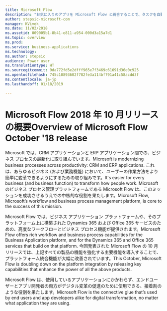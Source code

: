 ```yaml
---
title: Microsoft Flow
description: "お気に入りのアプリを Microsoft Flow と統合することで、タスクを自動化します。 ワークフローの自動化で、反復的なタスクを簡単にします。"
author: stepsic-microsoft-com
manager: KVivek
ms.date: 11/02/2018
ms.assetid: 009005b1-8b41-e811-a954-000d3a15a7d1
ms.topic: overview
ms.prod: 
ms.service: business-applications
ms.technology: 
ms.author: stepsic
audience: Power user
ms.translationtype: HT
ms.sourcegitcommit: 9da772fd5e2dfff965e7f3469c61691d36e0c925
ms.openlocfilehash: 745c10893602f782fe3a114bf791a41c58acdd3f
ms.contentlocale: ja-jp
ms.lasthandoff: 01/18/2019

---
```


# <a name="overview-of-microsoft-flow-october-18-release"></a><span data-ttu-id="1da87-104">Microsoft Flow 2018 年 10 月リリースの概要</span><span class="sxs-lookup"><span data-stu-id="1da87-104">Overview of Microsoft Flow October '18 release</span></span>

<span data-ttu-id="1da87-105">Microsoft では、CRM アプリケーションと ERP アプリケーション間での、ビジネス プロセスの最新化に取り組んでいます。</span><span class="sxs-lookup"><span data-stu-id="1da87-105">Microsoft is modernizing business processes across productivity: CRM and ERP applications.</span></span> <span data-ttu-id="1da87-106">これは、あらゆるビジネス (および業務機能) において、ユーザーの作業方法をより簡単に変革できるようにするための取り組みです。</span><span class="sxs-lookup"><span data-stu-id="1da87-106">It's easier for every business (and business function) to transform how people work.</span></span> <span data-ttu-id="1da87-107">Microsoft のビジネス プロセス管理プラットフォームである Microsoft Flow は、このミッションを成功させるうえでの中核的な役割を果たします。</span><span class="sxs-lookup"><span data-stu-id="1da87-107">Microsoft Flow, Microsoft’s workflow and business process management platform, is core to the success of this mission.</span></span>

<span data-ttu-id="1da87-108">Microsoft Flow では、ビジネス アプリケーション プラットフォームや、そのプラットフォーム上に構築された Dynamics 365 および Office 365 サービスのための、高度なワークフローとビジネス プロセス機能が提供されます。</span><span class="sxs-lookup"><span data-stu-id="1da87-108">Microsoft Flow offers rich workflow and business process capabilities for the Business Application platform, and for the Dynamics 365 and Office 365 services that build on that platform.</span></span> <span data-ttu-id="1da87-109">今回発表された Microsoft Flow の 10 月リリースでは、上記すべての製品の機能を強化する主要機能を導入することで、プラットフォーム統合機能が大幅に改善されています。</span><span class="sxs-lookup"><span data-stu-id="1da87-109">This October, Microsoft Flow is doubling down on the platform integration by releasing key capabilities that enhance the power of all the above products.</span></span>

<span data-ttu-id="1da87-110">Microsoft Flow は、使用しているアプリケーションにかかわらず、エンドユーザーとアプリ開発者の両方がデジタル変革の促進のために使用できる、接着剤のような役割を果たします。</span><span class="sxs-lookup"><span data-stu-id="1da87-110">Microsoft Flow is the connective glue that’s used by end users and app developers alike for digital transformation, no matter what application they are using.</span></span>

